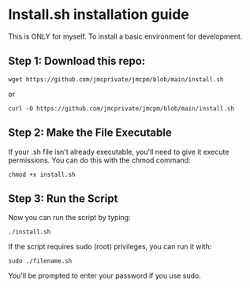 # Install.sh installation guide
This is ONLY for myself. To install a basic environment for development. 

## Step 1: Download this repo:

`wget https://github.com/jmcprivate/jmcpm/blob/main/install.sh`

or 

`curl -O https://github.com/jmcprivate/jmcpm/blob/main/install.sh`


## Step 2: Make the File Executable

If your .sh file isn't already executable, you'll need to give it execute permissions. You can do this with the chmod command:


`chmod +x install.sh`


## Step 3: Run the Script

Now you can run the script by typing:

`./install.sh`

If the script requires sudo (root) privileges, you can run it with:

`sudo ./filename.sh`

You'll be prompted to enter your password if you use sudo.

